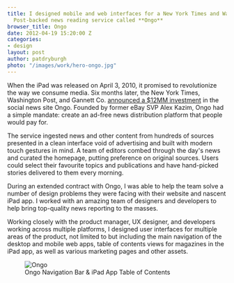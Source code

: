 ```yaml
---
title: I designed mobile and web interfaces for a New York Times and Washington
  Post-backed news reading service called **Ongo**
browser_title: Ongo
date: 2012-04-19 15:20:00 Z
categories:
- design
layout: post
author: patdryburgh
photo: "/images/work/hero-ongo.jpg"
---
```


When the iPad was released on April 3, 2010, it promised to revolutionize the way we consume media. Six months later, the New York Times, Washington Post, and Gannett Co. [announced a $12MM investment][1] in the social news site Ongo. Founded by former eBay SVP Alex Kazim, Ongo had a simple mandate: create an ad-free news distribution platform that people would pay for.

The service ingested news and other content from hundreds of sources presented in a clean interface void of advertising and built with modern touch gestures in mind. A team of editors combed through the day's news and curated the homepage, putting preference on original sources. Users could select their favourite topics and publications and have hand-picked stories delivered to them every morning.

During an extended contract with Ongo, I was able to help the team solve a number of design problems they were facing with their website and nascent iPad app. I worked with an amazing team of designers and developers to help bring top-quality news reporting to the masses.

Working closely with the product manager, UX designer, and developers working across multiple platforms, I designed user interfaces for multiple areas of the product, not limited to but including the main navigation of the desktop and mobile web apps, table of contents views for magazines in the iPad app, as well as various marketing pages and other assets.

<figure class="extra-wide">
  <img src="{{ site.url }}/images/work/ongo-work.png" alt="Ongo" />
  <figcaption>
    Ongo Navigation Bar & iPad App Table of Contents
  </figcaption>
</figure>

[1]: https://gigaom.com/2010/09/29/419-social-news-startup-ongo-raises-12-million-from-gannett-nytco-wapo/